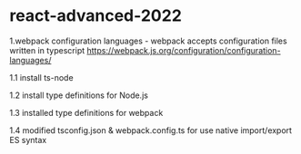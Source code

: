 # react-advanced-2022

1.webpack configuration languages - webpack accepts configuration files written in  typescript
https://webpack.js.org/configuration/configuration-languages/

1.1 install ts-node

1.2 install type definitions for Node.js

1.3 installed type definitions for webpack 

1.4 modified tsconfig.json & webpack.config.ts for use native import/export ES syntax